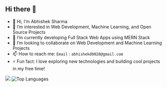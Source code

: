 ## Hi there 👋

<!--
**abhisheksharma8630/abhisheksharma8630** is a ✨ _special_ ✨ repository because its `README.md` (this file) appears on your GitHub profile.
-->

- 👋 Hi, I’m Abhishek Sharma
- 👀 I’m interested in Web Development, Machine Learning, and Open Source Projects
- 🌱 I’m currently developing Full Stack Web Apps using MERN Stack
- 💞️ I’m looking to collaborate on Web Development and Machine Learning Projects
- 📫 How to reach me: `Email` : ` abhishekd0028@gmail.com `
- ⚡ Fun fact: I love exploring new technologies and building cool projects in my free time!


<img src='https://raw.githubusercontent.com/andreasbm/readme/master/assets/lines/colored.png' />
<img src="https://github-readme-stats.vercel.app/api/top-langs/?username=abhisheksharma8630&theme=holi&hide_border=false&include_all_commits=false&count_private=false&layout=compact" alt="Top Languages" />
